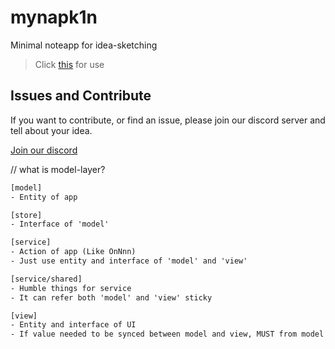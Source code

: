 # mynapk1n

Minimal noteapp for idea-sketching

> Click [this][deployed] for use

## Issues and Contribute

If you want to contribute, or find an issue, please
join our discord server and tell about your idea.

[Join our discord][discord]

// what is model-layer?

```txt
[model]
- Entity of app

[store]
- Interface of 'model'

[service]
- Action of app (Like OnNnn)
- Just use entity and interface of 'model' and 'view'

[service/shared]
- Humble things for service
- It can refer both 'model' and 'view' sticky

[view]
- Entity and interface of UI
- If value needed to be synced between model and view, MUST from model to view
```

[deployed]: https://mynapk1n.vercel.app
[discord]: https://discord.gg/hut3JP45Qf

